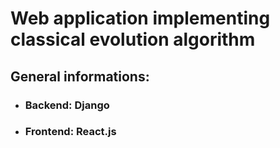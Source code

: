 <!-- Heading -->
# Web application implementing classical evolution algorithm

## General informations:
<!-- UL-->
* ### Backend: Django
* ### Frontend: React.js